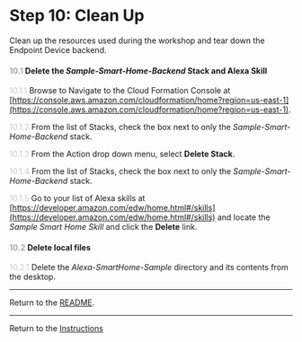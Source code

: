 # Step 10: Clean Up
Clean up the resources used during the workshop and tear down the Endpoint Device backend.


#### <span style="color:#aaa">10.1</span> Delete the _Sample-Smart-Home-Backend_ Stack and Alexa Skill

<span style="color:#ccc">10.1.1</span> Browse to Navigate to the Cloud Formation Console at [https://console.aws.amazon.com/cloudformation/home?region=us-east-1](https://console.aws.amazon.com/cloudformation/home?region=us-east-1).

<span style="color:#ccc">10.1.2</span> From the list of Stacks, check the box next to only the _Sample-Smart-Home-Backend_ stack.

<span style="color:#ccc">10.1.3</span> From the Action drop down menu, select **Delete Stack**.

<span style="color:#ccc">10.1.4</span> From the list of Stacks, check the box next to only the _Sample-Smart-Home-Backend_ stack.

<span style="color:#ccc">10.1.5</span> Go to your list of Alexa skills at [https://developer.amazon.com/edw/home.html#/skills](https://developer.amazon.com/edw/home.html#/skills) and locate the _Sample Smart Home Skill_ and click the **Delete** link.

#### <span style="color:#aaa">10.2</span> Delete local files 

<span style="color:#ccc">10.2.1</span> Delete the _Alexa-SmartHome-Sample_ directory and its contents from the desktop.

____
Return to the [README](../README.md).

____
Return to the [Instructions](README.md)